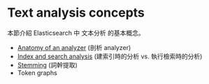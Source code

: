 # Text analysis concepts

本節介紹 Elasticsearch 中 文本分析 的基本概念。

* [Anatomy of an analyzer](analyzer-anatomy.md) (剖析 analyzer)
* [Index and search analysis](analysis-index-search-time.md) (建索引時的分析 vs. 執行檢索時的分析)
* [Stemming](stemming.md) (詞幹提取)
* Token graphs
